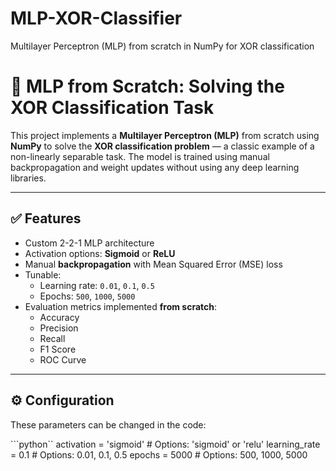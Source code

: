 # MLP-XOR-Classifier
Multilayer Perceptron (MLP) from scratch in NumPy for XOR classification

# 🧠 MLP from Scratch: Solving the XOR Classification Task

This project implements a **Multilayer Perceptron (MLP)** from scratch using **NumPy** to solve the **XOR classification problem** — a classic example of a non-linearly separable task. The model is trained using manual backpropagation and weight updates without using any deep learning libraries.

---

## ✅ Features

- Custom 2-2-1 MLP architecture
- Activation options: **Sigmoid** or **ReLU**
- Manual **backpropagation** with Mean Squared Error (MSE) loss
- Tunable:
  - Learning rate: `0.01`, `0.1`, `0.5`
  - Epochs: `500`, `1000`, `5000`
- Evaluation metrics implemented **from scratch**:
  - Accuracy
  - Precision
  - Recall
  - F1 Score
  - ROC Curve

---

## ⚙️ Configuration

These parameters can be changed in the code:

```python``
activation = 'sigmoid'     # Options: 'sigmoid' or 'relu'
learning_rate = 0.1        # Options: 0.01, 0.1, 0.5
epochs = 5000              # Options: 500, 1000, 5000



